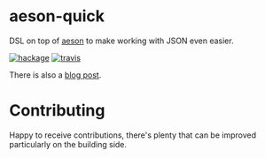 # aeson-quick

DSL on top of [aeson](https://hackage.haskell.org/package/aeson) to make working with JSON even easier.

[![hackage](https://img.shields.io/hackage/v/aeson-quick.svg)](https://hackage.haskell.org/package/aeson-quick)
[![travis](https://travis-ci.org/libscott/aeson-quick.svg?branch=master)](https://travis-ci.org/libscott/aeson-quick/)

There is also a [blog post](scottsadler.de/posts/2017-01-20-aeson-quick.html).

# Contributing

Happy to receive contributions, there's plenty that can be improved particularly on the building side.
